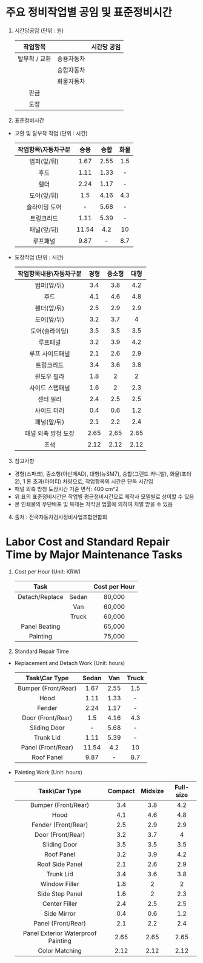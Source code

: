 # 주요 정비작업별 공임 및 표준정비시간

1. 시간당공임 (단위 : 원)

    | 작업항목 |  | 시간당 공임 |
    | :---: | :---: | :---: |
    | 탈부착 / 교환 | 승용자동차 |   |
    |  | 승합자동차 |  |
    |  | 화물자동차 |  |
    | 판금 |  |  |
    | 도장 |  |  |


2. 표준정비시간

- 교환 및 탈부착 작업 (단위 : 시간)

    | 작업항목\자동차구분 | 승용 | 승합 | 화물 |
    | :---: | :---: | :---: | :---: |
    | 범퍼(앞/뒤) | 1.67 | 2.55 | 1.5 |
    | 후드 | 1.11 | 1.33 | - |
    | 휀더 | 2.24 | 1.17 | - |
    | 도어(앞/뒤) | 1.5 | 4.16 | 4.3 |
    | 슬라이딩 도어 | - | 5.68 | - |
    | 트렁크리드 | 1.11 | 5.39 | - |
    | 패널(앞/뒤) | 11.54 | 4.2 | 10 |
    | 루프패널 | 9.87 | - | 8.7 |

- 도장작업 (단위 : 시간)

    | 작업항목내용\자동차구분 | 경형 | 중소형 | 대형 |
    | :---: | :---: | :---: | :---: | 
    | 범퍼(앞/뒤) | 3.4 | 3.8 | 4.2 |
    | 후드 | 4.1 | 4.6 | 4.8 |
    | 휀더(앞/뒤) | 2.5 | 2.9 | 2.9 |
    | 도어(앞/뒤) | 3.2 | 3.7 | 4 |
    | 도어(슬라이딩) | 3.5 | 3.5 | 3.5 |
    | 루프패널 | 3.2 | 3.9 | 4.2 |
    | 루프 사이드패널 | 2.1 | 2.6 | 2.9 |
    | 트렁크리드 | 3.4 | 3.6 | 3.8 |
    | 윈도우 필라 | 1.8 | 2 | 2 |
    | 사이드 스탭패널 | 1.6 | 2 | 2.3 |
    | 센터 필라 | 2.4 | 2.5 | 2.5 |
    | 사이드 미러 | 0.4 | 0.6 | 1.2 |
    | 패널(앞/뒤) | 2.1 | 2.2 | 2.4 |
    | 패널 외축 방청 도장 | 2.65 | 2,65 | 2.65 |
    | 조색 | 2.12 | 2.12 | 2.12 | 


3. 참고사항
- 경형(스파크), 중소형(아반떼AD), 대형(뉴SM7), 승합(그랜드 카니발), 화물(포터2), 1 톤 초과(마이티) 차량으로, 작업항목의 시간은 단독 시간임 
- 패널 외측 방청 도장시간 기준 면적: 400 cm^2 
- 위 표의 표준정비시간은 작업별 평균정비시간으로 제작사 모델별로 상이할 수 있음
- 본 인쇄물의 무단배포 및 복제는 저작권 법률에 의하여 처벌 받을 수 있음


4. 출처 : 전국자동차검사정비사업조합연합회

# Labor Cost and Standard Repair Time by Major Maintenance Tasks

1. Cost per Hour (Unit: KRW)

    | Task |  | Cost per Hour |
    | :---: | :---: | :---: |
    | Detach/Replace | Sedan | 80,000  |
    |  | Van | 60,000 |
    |  | Truck | 60,000 |
    | Panel Beating |  | 65,000 |
    | Painting |  | 75,000 |

2. Standard Repair Time

- Replacement and Detach Work (Unit: hours)

    | Task\Car Type | Sedan | Van | Truck |
    | :---: | :---: | :---: | :---: |
    | Bumper (Front/Rear) | 1.67 | 2.55 | 1.5 |
    | Hood | 1.11 | 1.33 | - |
    | Fender | 2.24 | 1.17 | - |
    | Door (Front/Rear) | 1.5 | 4.16 | 4.3 |
    | Sliding Door | - | 5.68 | - |
    | Trunk Lid | 1.11 | 5.39 | - |
    | Panel (Front/Rear) | 11.54 | 4.2 | 10 |
    | Roof Panel | 9.87 | - | 8.7 |

- Painting Work (Unit: hours)

    | Task\Car Type | Compact | Midsize | Full-size |
    | :---: | :---: | :---: | :---: |
    | Bumper (Front/Rear) | 3.4 | 3.8 | 4.2 |
    | Hood | 4.1 | 4.6 | 4.8 |
    | Fender (Front/Rear) | 2.5 | 2.9 | 2.9 |
    | Door (Front/Rear) | 3.2 | 3.7 | 4 |
    | Sliding Door | 3.5 | 3.5 | 3.5 |
    | Roof Panel | 3.2 | 3.9 | 4.2 |
    | Roof Side Panel | 2.1 | 2.6 | 2.9 |
    | Trunk Lid | 3.4 | 3.6 | 3.8 |
    | Window Filler | 1.8 | 2 | 2 |
    | Side Step Panel | 1.6 | 2 | 2.3 |
    | Center Filler | 2.4 | 2.5 | 2.5 |
    | Side Mirror | 0.4 | 0.6 | 1.2 |
    | Panel (Front/Rear) | 2.1 | 2.2 | 2.4 |
    | Panel Exterior Waterproof Painting | 2.65 | 2.65 | 2.65 |
    | Color Matching | 2.12 | 2.12 | 2.12 |

